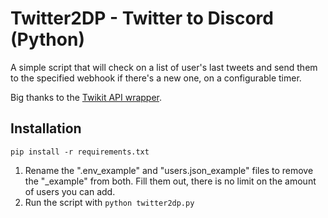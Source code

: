 # Twitter2DP - Twitter to Discord (Python)

A simple script that will check on a list of user's last tweets and send them to the specified webhook if there's a new one, on a configurable timer.

Big thanks to the [Twikit API wrapper](https://github.com/d60/twikit).

## Installation
``pip install -r requirements.txt``

1. Rename the ".env_example" and "users.json_example" files to remove the "_example" from both. Fill them out, there is no limit on the amount of users you can add.
2. Run the script with ``python twitter2dp.py``
